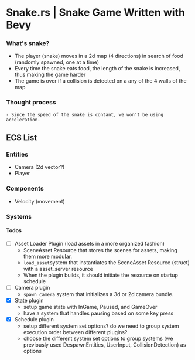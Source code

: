 # Snake.rs | Snake Game Written with Bevy

### What's snake?
- The player (snake) moves in a 2d map (4 directions) in search of food (randomly spawned, one at a time)
- Every time the snake eats food, the length of the snake is increased, thus making the game harder
- The game is over if a collision is detected on a any of the 4 walls of the map

### Thought process
    - Since the speed of the snake is contant, we won't be using acceleration.

## ECS List

### Entities
- Camera (2d vector?)
- Player

### Components
- Velocity (movement)

### Systems 

#### Todos
- [ ] Asset Loader Plugin (load assets in a more organized fashion)
    - SceneAsset Resource that stores the scenes for assets, making them more modular.
    - `load_asset`system that instantiates the SceneAsset Resource (struct) with a asset_server resource 
    - When the plugin builds, it should initiate the resource on startup schedule
- [ ] Camera plugin
    - `spawn_camera` system that initializes a 3d or 2d camera bundle.
- [x] State plugin
    - setup game state with InGame, Paused, and GameOver
    - have a system that handles pausing based on some key press
- [x] Schedule plugin
    - setup different system set options? do we need to group system execution order between different plugins?
    - choose the different system set options to group systems (we previously used DespawnEntities, UserInput, CollisionDetection) as options

